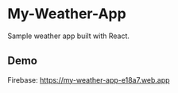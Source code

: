 # My-Weather-App
Sample weather app built with React.
## Demo
Firebase: https://my-weather-app-e18a7.web.app